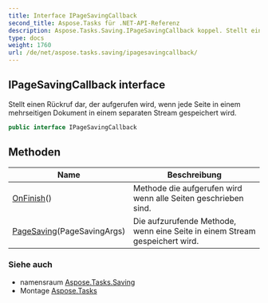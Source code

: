 ```yaml
---
title: Interface IPageSavingCallback
second_title: Aspose.Tasks für .NET-API-Referenz
description: Aspose.Tasks.Saving.IPageSavingCallback koppel. Stellt einen Rückruf dar der aufgerufen wird wenn jede Seite in einem mehrseitigen Dokument in einem separaten Stream gespeichert wird.
type: docs
weight: 1760
url: /de/net/aspose.tasks.saving/ipagesavingcallback/
---
```

## IPageSavingCallback interface

Stellt einen Rückruf dar, der aufgerufen wird, wenn jede Seite in einem mehrseitigen Dokument in einem separaten Stream gespeichert wird.

```csharp
public interface IPageSavingCallback
```

## Methoden

| Name | Beschreibung |
| --- | --- |
| [OnFinish](../../aspose.tasks.saving/ipagesavingcallback/onfinish/)() | Methode die aufgerufen wird wenn alle Seiten geschrieben sind. |
| [PageSaving](../../aspose.tasks.saving/ipagesavingcallback/pagesaving/)(PageSavingArgs) | Die aufzurufende Methode, wenn eine Seite in einem Stream gespeichert wird. |

### Siehe auch

* namensraum [Aspose.Tasks.Saving](../../aspose.tasks.saving/)
* Montage [Aspose.Tasks](../../)


